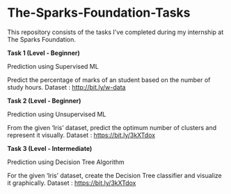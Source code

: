 # The-Sparks-Foundation-Tasks
This repository consists of the tasks I've completed during my internship at The Sparks Foundation. 

**Task 1 (Level - Beginner)**

Prediction using Supervised ML

Predict the percentage of marks of an student based on the number of study hours. Dataset : http://bit.ly/w-data

**Task 2 (Level - Beginner)**

Prediction using Unsupervised ML

From the given ‘Iris’ dataset, predict the optimum number of clusters and represent it visually. Dataset : https://bit.ly/3kXTdox

**Task 3 (Level - Intermediate)**

Prediction using Decision Tree Algorithm

For the given ‘Iris’ dataset, create the Decision Tree classifier and visualize it graphically. Dataset : https://bit.ly/3kXTdox
